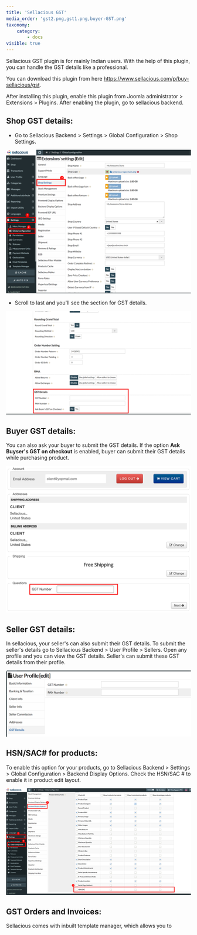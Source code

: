 ```yaml
---
title: 'Sellacious GST'
media_order: 'gst2.png,gst1.png,buyer-GST.png'
taxonomy:
    category:
        - docs
visible: true
---
```


Sellacious GST plugin is for mainly Indian users. With the help of this plugin, you can handle the GST details like a professional.  

You can download this plugin from here https://www.sellacious.com/p/buy-sellacious/gst.  

After installing this plugin, enable this plugin from Joomla administrator > Extensions > Plugins. After enabling the plugin, go to sellacious backend.

## Shop GST details:

* Go to Sellacious Backend > Settings > Global Configuration > Shop Settings.  

![](gst2.png)

* Scroll to last and you'll see the section for GST details.  

![](gst1.png)

## Buyer GST details:

You can also ask your buyer to submit the GST details. If the option **Ask Buyser's GST on checkout** is enabled, buyer can submit their GST details while purchasing product. 

![](buyer-GST.png)

## Seller GST details:

In sellacious, your seller's can also submit their GST details. To submit the seller's details go to Sellacious Backend > User Profile > Sellers. Open any profile and you can view the GST details. Seller's can submit these GST details from their profile.

![](gst3.png)

## HSN/SAC# for products:

To enable this option for your products, go to Sellacious Backend > Settings > Global Configuration > Backend Display Options. Check the HSN/SAC # to enable it in product edit layout.

![](hsn.png)

## GST Orders and Invoices:

Sellacious comes with inbuilt template manager, which allows you to 